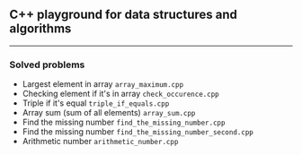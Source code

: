 ## C++ playground for data structures and algorithms

---

### Solved problems

- Largest element in array `array_maximum.cpp`
- Checking element if it's in array `check_occurence.cpp`
- Triple if it's equal `triple_if_equals.cpp`
- Array sum (sum of all elements) `array_sum.cpp`
- Find the missing number `find_the_missing_number.cpp`
- Find the missing number `find_the_missing_number_second.cpp`
- Arithmetic number `arithmetic_number.cpp`
